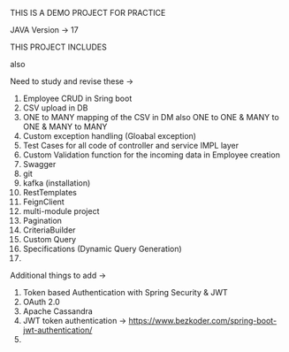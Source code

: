THIS IS A DEMO PROJECT FOR PRACTICE 

JAVA Version -> 17

THIS PROJECT INCLUDES 

also

Need to study and revise these -> 


1) Employee CRUD in Sring boot
2) CSV upload in DB
3) ONE to MANY mapping of the CSV in DM also ONE to ONE & MANY to ONE & MANY to MANY
4) Custom exception handling (Gloabal exception)
5) Test Cases for all code of controller and service IMPL layer
6) Custom Validation function for the incoming data in Employee creation
7) Swagger
8) git
9) kafka (installation) 
10) RestTemplates
11) FeignClient
12) multi-module project
13) Pagination
14) CriteriaBuilder
15) Custom Query
16) Specifications (Dynamic Query Generation)
17) 



Additional things to add ->
1) Token based Authentication with Spring Security & JWT
2) OAuth 2.0
3) Apache Cassandra
4) JWT token authentication -> https://www.bezkoder.com/spring-boot-jwt-authentication/
5) 
